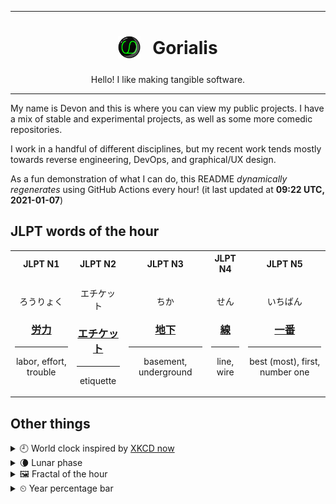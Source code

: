 ***

<h1 align="center">
<sub>
    <img src="readme/resources/avatar.png" height="36">
</sub>
&nbsp;
Gorialis
</h1>
<p align="center">
Hello! I like making tangible software.
</p>

***

My name is Devon and this is where you can view my public projects. I have a mix of stable and experimental projects, as well as some more comedic repositories.

I work in a handful of different disciplines, but my recent work tends mostly towards reverse engineering, DevOps, and graphical/UX design.

As a fun demonstration of what I can do, this README *dynamically regenerates* using GitHub Actions every hour! (it last updated at **09:22 UTC, 2021-01-07**)

<h2>JLPT words of the hour</h2>
<table>
    <tr>
        <th>JLPT N1</th>
        <th>JLPT N2</th>
        <th>JLPT N3</th>
        <th>JLPT N4</th>
        <th>JLPT N5</th>
    </tr>
    <tr>
        <td>
            <p align="center">ろうりょく</p>
            <h3 align="center"><b><a href="https://jisho.org/search/%E5%8A%B4%E5%8A%9B">労力</a></b></h3>
            <hr>
            <p align="center">labor,<wbr> effort,<wbr> trouble</p>
        </td>
        <td>
            <p align="center">エチケット</p>
            <h3 align="center"><b><a href="https://jisho.org/search/%E3%82%A8%E3%83%81%E3%82%B1%E3%83%83%E3%83%88">エチケット</a></b></h3>
            <hr>
            <p align="center">etiquette</p>
        </td>
        <td>
            <p align="center">ちか</p>
            <h3 align="center"><b><a href="https://jisho.org/search/%E5%9C%B0%E4%B8%8B">地下</a></b></h3>
            <hr>
            <p align="center">basement,<wbr> underground</p>
        </td>
        <td>
            <p align="center">せん</p>
            <h3 align="center"><b><a href="https://jisho.org/search/%E7%B7%9A">線</a></b></h3>
            <hr>
            <p align="center">line,<wbr> wire</p>
        </td>
        <td>
            <p align="center">いちばん</p>
            <h3 align="center"><b><a href="https://jisho.org/search/%E4%B8%80%E7%95%AA">一番</a></b></h3>
            <hr>
            <p align="center">best (most),<wbr> first,<wbr> number one</p>
        </td>
    </tr>
</table>

<h2>Other things</h2>
<details>
<summary>🕘  World clock inspired by <a href="https://xkcd.com/now">XKCD now</a></summary>

> <img src="generated/now.png" width="512">

</details>
<details>
<summary>🌘 Lunar phase</summary>

The moon is approximately 82.34% through its phase (Waning Crescent).

</details>
<details>
<summary>&#x1f5bc; Fractal of the hour</summary>

> <img src="generated/fractal.png" width="512">

</details>
<details>
<summary>&#x23f2; Year percentage bar</summary>
<pre><code>2021 [▁▁▁▁▁▁▁▁▁▁▁▁▁▁▁▁▁▁▁▁] 1.75%</code></pre>
</details>
